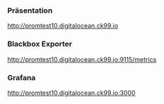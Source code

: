 ### Präsentation
http://promtest10.digitalocean.ck99.io

### Blackbox Exporter

http://promtest10.digitalocean.ck99.io:9115/metrics


### Grafana

http://promtest10.digitalocean.ck99.io:3000
